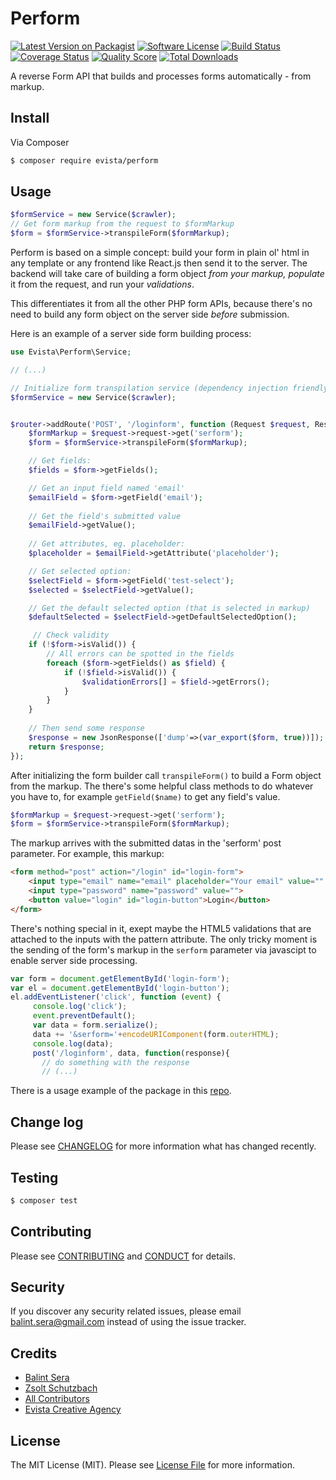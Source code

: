 # Perform

[![Latest Version on Packagist][ico-version]][link-packagist]
[![Software License][ico-license]](LICENSE.md)
[![Build Status][ico-travis]][link-travis]
[![Coverage Status][ico-scrutinizer]][link-scrutinizer]
[![Quality Score][ico-code-quality]][link-code-quality]
[![Total Downloads][ico-downloads]][link-downloads]


A reverse Form API that builds and processes forms automatically - from markup.


## Install

Via Composer

``` bash
$ composer require evista/perform
```

## Usage

``` php
$formService = new Service($crawler);
// Get form markup from the request to $formMarkup
$form = $formService->transpileForm($formMarkup);
```

Perform is based on a simple concept: build your form in plain ol' html in any template or any frontend like React.js then send it to the server.  The backend will take care of building a form object _from your markup,_ _populate_ it from the request, and run your _validations_.

This differentiates it from all the other PHP form APIs, because there's no need to build any form object on the server side _before_ submission.

Here is an example of a server side form building process:


```php
use Evista\Perform\Service;

// (...)

// Initialize form transpilation service (dependency injection friendly interface)
$formService = new Service($crawler);


$router->addRoute('POST', '/loginform', function (Request $request, Response $response) use($formService) {
    $formMarkup = $request->request->get('serform');
    $form = $formService->transpileForm($formMarkup);

    // Get fields:
    $fields = $form->getFields();

    // Get an input field named 'email'
    $emailField = $form->getField('email');
    
    // Get the field's submitted value
    $emailField->getValue();
    
    // Get attributes, eg. placeholder:
    $placeholder = $emailField->getAttribute('placeholder');

    // Get selected option:
    $selectField = $form->getField('test-select');
    $selected = $selectField->getValue();

    // Get the default selected option (that is selected in markup)
    $defaultSelected = $selectField->getDefaultSelectedOption();

     // Check validity
    if (!$form->isValid()) {
        // All errors can be spotted in the fields
        foreach ($form->getFields() as $field) {
            if (!$field->isValid()) {
                $validationErrors[] = $field->getErrors();
            }
        }
    }
    
    // Then send some response
    $response = new JsonResponse(['dump'=>(var_export($form, true))]);
    return $response;
});
```

After initializing the form builder call `transpileForm()` to build a Form object from the markup. The there's some helpful class methods to do whatever you have to, for example `getField($name)` to get any field's value.



```php
$formMarkup = $request->request->get('serform');
$form = $formService->transpileForm($formMarkup);
```

The markup arrives with the submitted datas in the 'serform' post parameter. For example, this markup:


```html
<form method="post" action="/login" id="login-form">
    <input type="email" name="email" placeholder="Your email" value="" pattern="^([a-zA-Z0-9_.+-])+@(([a-zA-Z0-9-])+\.)+([a-zA-Z0-9]{2,4})+$">
    <input type="password" name="password" value="">
    <button value="login" id="login-button">Login</button>
</form>

```

There's nothing special in it, exept maybe the HTML5 validations that are attached to the inputs with the pattern attribute. The only tricky moment is the sending of the form's markup in the `serform` parameter via javascipt to enable server side processing.


```javascript
var form = document.getElementById('login-form');
var el = document.getElementById('login-button');
el.addEventListener('click', function (event) {
     console.log('click');
     event.preventDefault();
     var data = form.serialize();
     data += '&serform='+encodeURIComponent(form.outerHTML);
     console.log(data);
     post('/loginform', data, function(response){
       // do something with the response
       // (...)
```



There is a usage example of the package in this [repo](https://github.com/balintsera/evista-perform-example).



## Change log

Please see [CHANGELOG](CHANGELOG.md) for more information what has changed recently.

## Testing

``` bash
$ composer test
```

## Contributing

Please see [CONTRIBUTING](CONTRIBUTING.md) and [CONDUCT](CONDUCT.md) for details.

## Security

If you discover any security related issues, please email balint.sera@gmail.com instead of using the issue tracker.

## Credits

- [Balint Sera][link-author]
- [Zsolt Schutzbach](https://github.com/succli)
- [All Contributors][link-contributors]
- [Evista Creative Agency](http://evista-agency.com)

## License

The MIT License (MIT). Please see [License File](LICENSE.md) for more information.

[ico-version]: https://img.shields.io/packagist/v/evista/perform.svg?style=flat-square
[ico-license]: https://img.shields.io/badge/license-MIT-brightgreen.svg?style=flat-square
[ico-travis]: https://img.shields.io/travis/balintsera/evista-perform/master.svg?style=flat-square
[ico-scrutinizer]: https://img.shields.io/scrutinizer/coverage/g/evista/perform.svg?style=flat-square
[ico-code-quality]: https://img.shields.io/scrutinizer/g/evista/perform.svg?style=flat-square
[ico-downloads]: https://img.shields.io/packagist/dt/evista/perform.svg?style=flat-square

[link-packagist]: https://packagist.org/packages/evista/perform
[link-travis]: https://travis-ci.org/balintsera/evista-perform
[link-scrutinizer]: https://scrutinizer-ci.com/g/evista/perform/code-structure
[link-code-quality]: https://scrutinizer-ci.com/g/evista/perform
[link-downloads]: https://packagist.org/packages/evista/perform
[link-author]: https://github.com/balintsera
[link-contributors]: ../../contributors

